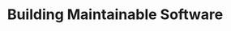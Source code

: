 ---
title: 'Building Maintainable Software'
acronym: BMS
type: GL - Tier 3
webpage: 'http://shop.oreilly.com/product/0636920049555.do'
---
